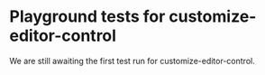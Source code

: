 # Playground tests for customize-editor-control
We are still awaiting the first test run for customize-editor-control.
